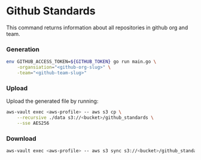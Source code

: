 # Github Standards

This command returns information about all repositories in github org and team.

### Generation

```bash
env GITHUB_ACCESS_TOKEN=${GITHUB_TOKEN} go run main.go \
    -organsiation="<github-org-slug>" \
    -team="<github-team-slug>"
```

### Upload

Upload the generated file by running:

```bash
aws-vault exec <aws-profile> -- aws s3 cp \
	--recursive ./data s3://<bucket>/github_standards \
	--sse AES256
```


### Download

```bash
aws-vault exec <aws-profile> -- aws s3 sync s3://<bucket>/github_standards ./bucket-data
```
